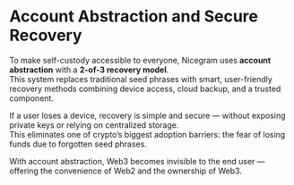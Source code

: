 # Account Abstraction and Secure Recovery

To make self-custody accessible to everyone, Nicegram uses **account abstraction** with a **2-of-3 recovery model**.\
This system replaces traditional seed phrases with smart, user-friendly recovery methods combining device access, cloud backup, and a trusted component.

If a user loses a device, recovery is simple and secure — without exposing private keys or relying on centralized storage.\
This eliminates one of crypto’s biggest adoption barriers: the fear of losing funds due to forgotten seed phrases.

With account abstraction, Web3 becomes invisible to the end user — offering the convenience of Web2 and the ownership of Web3.
